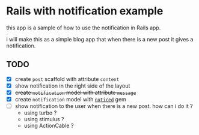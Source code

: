 # Rails with notification example

this app is a sample of how to use the notification in Rails app.

i will make this as a simple blog app that when there is a new post it gives a notification.

## TODO

- [x] create `post` scaffold with attribute `content`
- [x] show notification in the right side of the layout
- [x] ~~create `notification` model with attribute `message`~~
- [x] create `notification` model with [`noticed`](https://github.com/excid3/noticed) gem
- [ ] show notification to the user when there is a new post. how can i do it ?
    - using turbo ?
    - using stimulus ?
    - using ActionCable ?
